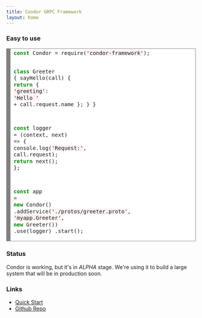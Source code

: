 ```yaml
---
title: Condor GRPC Framework
layout: home
---
```


### Easy to use

<!-- HTML generated using hilite.me --><div style="background: #ffffff; overflow:auto;width:auto;border:solid gray;border-width:.1em .1em .1em .8em;padding:.2em .6em;"><pre style="margin: 0; line-height: 125%"><span style="color: #008800; font-weight: bold">const</span> Condor <span style="color: #333333">=</span> require(<span style="background-color: #fff0f0">&#39;condor-framework&#39;</span>);

<span style="color: #008800; font-weight: bold">class</span> Greeter {
  sayHello(call) {
    <span style="color: #008800; font-weight: bold">return</span> { <span style="background-color: #fff0f0">&#39;greeting&#39;</span><span style="color: #333333">:</span> <span style="background-color: #fff0f0">&#39;Hello &#39;</span> <span style="color: #333333">+</span> call.request.name };
  }
}

<span style="color: #008800; font-weight: bold">const</span> logger <span style="color: #333333">=</span> (context, next) <span style="color: #333333">=&gt;</span> {
  console.log(<span style="background-color: #fff0f0">&#39;Request:&#39;</span>, call.request);
  <span style="color: #008800; font-weight: bold">return</span> next();
};

<span style="color: #008800; font-weight: bold">const</span> app <span style="color: #333333">=</span> <span style="color: #008800; font-weight: bold">new</span> Condor()
  .addService(<span style="background-color: #fff0f0">&#39;./protos/greeter.proto&#39;</span>, <span style="background-color: #fff0f0">&#39;myapp.Greeter&#39;</span>, <span style="color: #008800; font-weight: bold">new</span> Greeter())
  .use(logger)
  .start();
</pre></div>

### Status

Condor is working, but it's in *ALPHA* stage. We're using it to build a large system that will be in production soon.

### Links

- [Quick Start](quick-start)
- [Github Repo](https://github.com/devsu/condor-framework)
